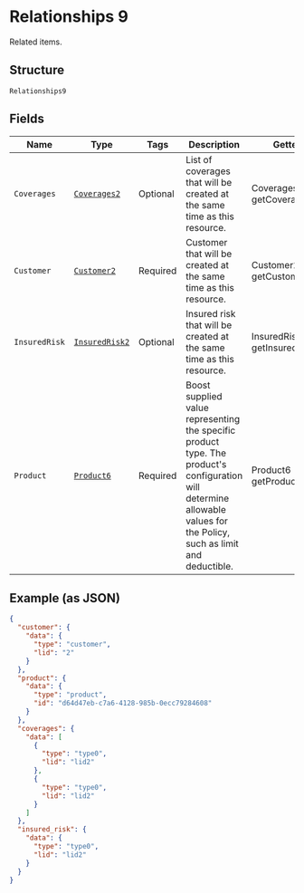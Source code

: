 
# Relationships 9

Related items.

## Structure

`Relationships9`

## Fields

| Name | Type | Tags | Description | Getter | Setter |
|  --- | --- | --- | --- | --- | --- |
| `Coverages` | [`Coverages2`](../../doc/models/coverages-2.md) | Optional | List of coverages that will be created at the same time as this resource. | Coverages2 getCoverages() | setCoverages(Coverages2 coverages) |
| `Customer` | [`Customer2`](../../doc/models/customer-2.md) | Required | Customer that will be created at the same time as this resource. | Customer2 getCustomer() | setCustomer(Customer2 customer) |
| `InsuredRisk` | [`InsuredRisk2`](../../doc/models/insured-risk-2.md) | Optional | Insured risk that will be created at the same time as this resource. | InsuredRisk2 getInsuredRisk() | setInsuredRisk(InsuredRisk2 insuredRisk) |
| `Product` | [`Product6`](../../doc/models/product-6.md) | Required | Boost supplied value representing the specific product type. The product's configuration<br>will determine allowable values for the Policy, such as limit and deductible. | Product6 getProduct() | setProduct(Product6 product) |

## Example (as JSON)

```json
{
  "customer": {
    "data": {
      "type": "customer",
      "lid": "2"
    }
  },
  "product": {
    "data": {
      "type": "product",
      "id": "d64d47eb-c7a6-4128-985b-0ecc79284608"
    }
  },
  "coverages": {
    "data": [
      {
        "type": "type0",
        "lid": "lid2"
      },
      {
        "type": "type0",
        "lid": "lid2"
      }
    ]
  },
  "insured_risk": {
    "data": {
      "type": "type0",
      "lid": "lid2"
    }
  }
}
```

